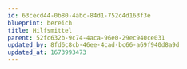```yaml
---
id: 63cecd44-0b80-4abc-84d1-752c4d163f3e
blueprint: bereich
title: Hilfsmittel
parent: 52fc632b-9c74-4aca-96e0-29ec940ce031
updated_by: 8fd6c8cb-46ee-4cad-bc66-a69f940d8a9d
updated_at: 1673993473
---
```

